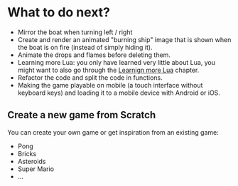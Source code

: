 # What to do next?

- Mirror the boat when turning left / right
- Create and render an animated "burning ship" image that is shown when the boat is on fire (instead of simply hiding it).
- Animate the drops and flames before deleting them.
- Learning more Lua: you only have learned very little about Lua, you might want to also go through the [Learnign more Lua](tutorial/learning-more-lua.md) chapter.
- Refactor the code and split the code in functions.
- Making the game playable on mobile (a touch interface without keyboard keys) and loading it to a mobile device with Android or iOS.

## Create a new game from Scratch

You can create your own game or get inspiration from an existing game:

- Pong
- Bricks
- Asteroids
- Super Mario
- ...

